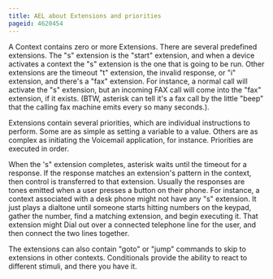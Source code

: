 ```yaml
---
title: AEL about Extensions and priorities
pageid: 4620454
---
```


A Context contains zero or more Extensions. There are several predefined extensions. The "s" extension is the "start" extension, and when a device activates a context the "s" extension is the one that is going to be run. Other extensions are the timeout "t" extension, the invalid response, or "i" extension, and there's a "fax" extension. For instance, a normal call will activate the "s" extension, but an incoming FAX call will come into the "fax" extension, if it exists. (BTW, asterisk can tell it's a fax call by the little "beep" that the calling fax machine emits every so many seconds.).


Extensions contain several priorities, which are individual instructions to perform. Some are as simple as setting a variable to a value. Others are as complex as initiating the Voicemail application, for instance. Priorities are executed in order. 


When the 's" extension completes, asterisk waits until the timeout for a response. If the response matches an extension's pattern in the context, then control is transferred to that extension. Usually the responses are tones emitted when a user presses a button on their phone. For instance, a context associated with a desk phone might not have any "s" extension. It just plays a dialtone until someone starts hitting numbers on the keypad, gather the number, find a matching extension, and begin executing it. That extension might Dial out over a connected telephone line for the user, and then connect the two lines together. 


The extensions can also contain "goto" or "jump" commands to skip to extensions in other contexts. Conditionals provide the ability to react to different stimuli, and there you have it.

